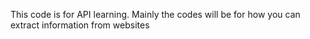 This code is for API learning.
Mainly the codes will be for how you can extract information from websites
